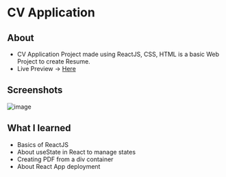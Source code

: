 # CV Application
## About
- CV Application Project made using ReactJS, CSS, HTML is a basic Web Project to create Resume.
- Live Preview -> [Here](https://cv-application-7ec.pages.dev/)

## Screenshots
![image](https://github.com/user-attachments/assets/fcffc04a-ad07-452c-928e-c84d14af2952)

## What I learned
- Basics of ReactJS
- About useState in React to manage states
- Creating PDF from a div container
- About React App deployment

